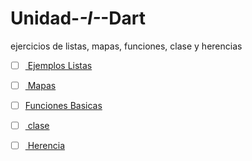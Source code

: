 # Unidad-_-I-_-Dart
ejercicios de listas, mapas, funciones, clase y herencias

- [ ] [ Ejemplos Listas ]( https://dartpad.dartlang.org/55ec5c4b0d7273bc411f4048405d55fd)

- [ ] [ Mapas ](https://dartpad.dartlang.org/1d4c1640f67caa65048897cd9d23fb4b)

- [ ]  [Funciones Basicas    ](https://dartpad.dartlang.org/9820acffd68c1d244224efdff245559d)

- [ ] [ clase ](https://dartpad.dartlang.org/476530aceef41d227639989dc5f6c822)
 
- [ ] [ Herencia](https://dartpad.dartlang.org/779460046d0b6fb1b69b479ccad7d17e)
